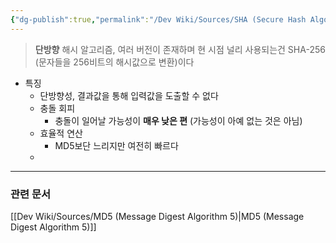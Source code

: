 ```yaml
---
{"dg-publish":true,"permalink":"/Dev Wiki/Sources/SHA (Secure Hash Algorithm)/","noteIcon":"","created":"2025-07-06T17:52:04.420+09:00","updated":"2025-07-20T02:23:38.921+09:00"}
---
```



> **단방향** 해시 알고리즘, 여러 버전이 존재하며 현 시점 널리 사용되는건 SHA-256 (문자들을 256비트의 해시값으로 변환)이다
* 특징
	* 단방향성, 결과값을 통해 입력값을 도출할 수 없다
	* 충돌 회피
		* 충돌이 일어날 가능성이 **매우 낮은 편** (가능성이 아예 없는 것은 아님)
	* 효율적 연산
		* MD5보단 느리지만 여전히 빠르다
	* 

---
### 관련 문서
[[Dev Wiki/Sources/MD5 (Message Digest Algorithm 5)\|MD5 (Message Digest Algorithm 5)]]